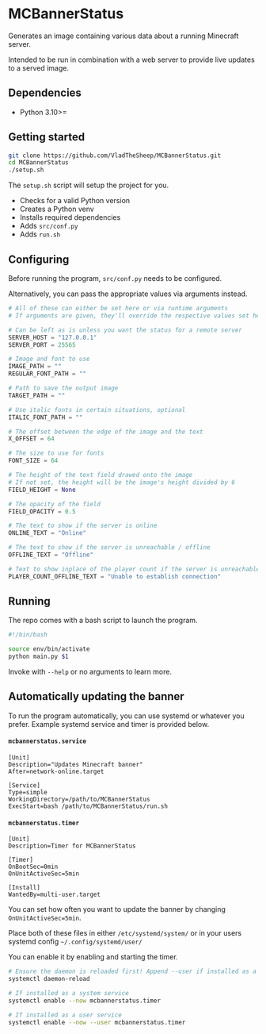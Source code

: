 # MCBannerStatus
Generates an image containing various data about a running Minecraft server.

Intended to be run in combination with a web server to provide live updates to a served image.

## Dependencies

 - Python 3.10>=

## Getting started

```Bash
git clone https://github.com/VladTheSheep/MCBannerStatus.git
cd MCBannerStatus
./setup.sh
```
The `setup.sh` script will setup the project for you.

 - Checks for a valid Python version
 - Creates a Python venv
 - Installs required dependencies
 - Adds `src/conf.py`
 - Adds `run.sh`

## Configuring

Before running the program, `src/conf.py` needs to be configured.

Alternatively, you can pass the appropriate values via arguments instead.

```Python
# All of these can either be set here or via runtime arguments
# If arguments are given, they'll override the respective values set here

# Can be left as is unless you want the status for a remote server
SERVER_HOST = "127.0.0.1"
SERVER_PORT = 25565

# Image and font to use
IMAGE_PATH = ""
REGULAR_FONT_PATH = ""

# Path to save the output image
TARGET_PATH = ""

# Use italic fonts in certain situations, optional
ITALIC_FONT_PATH = ""

# The offset between the edge of the image and the text
X_OFFSET = 64

# The size to use for fonts
FONT_SIZE = 64

# The height of the text field drawed onto the image
# If not set, the height will be the image's height divided by 6
FIELD_HEIGHT = None

# The opacity of the field
FIELD_OPACITY = 0.5

# The text to show if the server is online
ONLINE_TEXT = "Online"

# The text to show if the server is unreachable / offline
OFFLINE_TEXT = "Offline"

# Text to show inplace of the player count if the server is unreachable / offline
PLAYER_COUNT_OFFLINE_TEXT = "Unable to establish connection"
```

## Running

The repo comes with a bash script to launch the program.

```Bash
#!/bin/bash

source env/bin/activate
python main.py $1
```

Invoke with `--help` or no arguments to learn more.

## Automatically updating the banner

To run the program automatically, you can use systemd or whatever you prefer. Example systemd service and timer is provided below.

#### `mcbannerstatus.service`

```
[Unit]
Description="Updates Minecraft banner"
After=network-online.target

[Service]
Type=simple
WorkingDirectory=/path/to/MCBannerStatus
ExecStart=bash /path/to/MCBannerStatus/run.sh
```

#### `mcbannerstatus.timer`

```
[Unit]
Description=Timer for MCBannerStatus

[Timer]
OnBootSec=0min
OnUnitActiveSec=5min

[Install]
WantedBy=multi-user.target
```

You can set how often you want to update the banner by changing `OnUnitActiveSec=5min`.

Place both of these files in either `/etc/systemd/system/` or in your users systemd config `~/.config/systemd/user/`

You can enable it by enabling and starting the timer.

```Bash
# Ensure the daemon is reloaded first! Append --user if installed as a user service
systemctl daemon-reload

# If installed as a system service
systemctl enable --now mcbannerstatus.timer

# If installed as a user service
systemctl enable --now --user mcbannerstatus.timer
```
